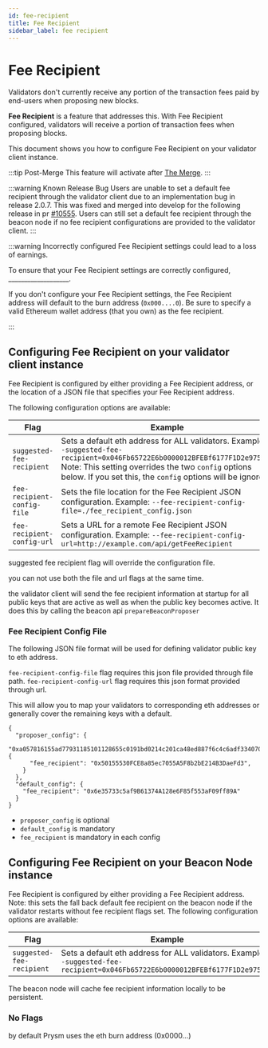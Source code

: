 ```yaml
---
id: fee-recipient
title: Fee Recipient
sidebar_label: fee recipient
---
```


# Fee Recipient

Validators don't currently receive any portion of the transaction fees paid by end-users when proposing new blocks.

**Fee Recipient** is a feature that addresses this. With Fee Recipient configured, validators will receive a portion of transaction fees when proposing blocks.

This document shows you how to configure Fee Recipient on your validator client instance. 

:::tip Post-Merge
This feature will activate after [The Merge](https://ethereum.org/en/upgrades/merge/).
:::

:::warning Known Release Bug
Users are unable to set a default fee recipient through the validator client due to an implementation bug in release 2.0.7. This was fixed and merged into develop for the following release in pr [#10555](https://github.com/prysmaticlabs/prysm/pull/10555). Users can still set a default fee recipient through the beacon node if no fee recipient configurations are provided to the validator client.
:::

:::warning Incorrectly configured Fee Recipient settings could lead to a loss of earnings.

To ensure that your Fee Recipient settings are correctly configured, ___________________.

If you don't configure your Fee Recipient settings, the Fee Recipient address will default to the burn address (`0x000....0`). Be sure to specify a valid Ethereum wallet address (that you own) as the fee recipient. 

:::

## Configuring Fee Recipient on your validator client instance

Fee Recipient is configured by either providing a Fee Recipient address, or the location of a JSON file that specifies your Fee Recipient address.

The following configuration options are available:

| Flag                        | Example                                                                                                                                                                                                                                              |   |   |   |
|-----------------------------|------------------------------------------------------------------------------------------------------------------------------------------------------------------------------------------------------------------------------------------------------|---|---|---|
| `suggested-fee-recipient`   | Sets a default eth address for ALL validators.  Example: `--suggested-fee-recipient=0x046Fb65722E6b0000012BFEBf6177F1D2e9758D9`   Note: This setting overrides the two `config` options below. If you set this, the `config` options will be ignored |   |   |   |
| `fee-recipient-config-file` | Sets the file location for the Fee Recipient JSON configuration.   Example: `--fee-recipient-config-file=./fee_recipient_config.json`                                                                                                                |   |   |   |
| `fee-recipient-config-url`  | Sets a URL for a remote Fee Recipient JSON configuration.  Example: `--fee-recipient-config-url=http://example.com/api/getFeeRecipient`                                                                                                              |   |   |   |

suggested fee recipient flag will override the configuration file.

you can not use both the file and url flags at the same time.

the validator client will send the fee recipient information at startup for all public keys that are active
as well as when the public key becomes active. It does this by calling the beacon api `prepareBeaconProposer`


### Fee Recipient Config File 

The following JSON file format will be used for defining validator public key to eth address.

`fee-recipient-config-file` flag requires this json file provided through file path.
`fee-recipient-config-url` flag requires this json format provided through url.

This will allow you to map your validators to corresponding eth addresses or generally cover the remaining keys with a default.

```
{
  "proposer_config": {
    "0xa057816155ad77931185101128655c0191bd0214c201ca48ed887f6c4c6adf334070efcd75140eada5ac83a92506dd7a": {
      "fee_recipient": "0x50155530FCE8a85ec7055A5F8b2bE214B3DaeFd3",
    }
  },
  "default_config": {
    "fee_recipient": "0x6e35733c5af9B61374A128e6F85f553aF09ff89A"
  }
}
```
- `proposer_config` is optional
- `default_config` is mandatory
- `fee_recipient` is mandatory in each config


## Configuring Fee Recipient on your Beacon Node instance
Fee Recipient is configured by either providing a Fee Recipient address. Note: this sets the fall back default fee recipient on the beacon node if the validator restarts without fee recipient flags set.
The following configuration options are available:

| Flag                        | Example                                                                                                                                                                                                                                              |   |   |   |
|-----------------------------|------------------------------------------------------------------------------------------------------------------------------------------------------------------------------------------------------------------------------------------------------|---|---|---|
| `suggested-fee-recipient`   | Sets a default eth address for ALL validators.  Example: `--suggested-fee-recipient=0x046Fb65722E6b0000012BFEBf6177F1D2e9758D9`  |   |   |   |

The beacon node will cache fee recipient information locally to be persistent.

### No Flags
by default Prysm uses the eth burn address (0x0000...) 
